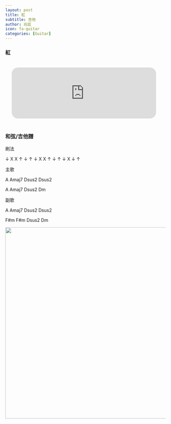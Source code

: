 ```yaml
---
layout: post
title: 紅
subtitle: 吉他
author: 兆廷
icon: fa-guitar
categories: [Guitar]
---
```


<h3>紅</h3>
<iframe width="90%" height="160" src="https://clyp.it/4gq5xrnk/widget" frameborder="0" style="margin: 20px;  border-radius: 20px;"></iframe>

<h3>和弦/吉他譜</h3>


刷法

↓ X X ↑ ↓ ↑    ↓ X X ↑ ↓ ↑    ↓ X ↓ ↑

主歌

A Amaj7 Dsus2 Dsus2

A Amaj7 Dsus2 Dm 


副歌

A Amaj7 Dsus2 Dsus2

F#m F#m Dsus2 Dm

  <img src="https://jack34672.github.io/blog/assets/files/吉他譜_紅.jpg" class="responsive" width="600" height="400" style="max-width: 100%;  height: auto;">


<br>
